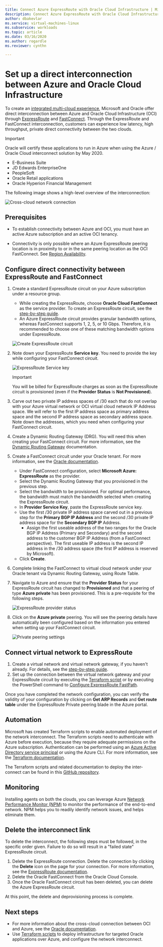```yaml
---
title: Connect Azure ExpressRoute with Oracle Cloud Infrastructure | Microsoft Docs
description: Connect Azure ExpressRoute with Oracle Cloud Infrastructure (OCI) FastConnect to enable cross-cloud Oracle application solutions
author: dbakevlar
ms.service: virtual-machines-linux
ms.subservice: workloads
ms.topic: article
ms.date: 03/16/2020
ms.author: rogardle
ms.reviewer: cynthn

---
```


# Set up a direct interconnection between Azure and Oracle Cloud Infrastructure  

To create an [integrated multi-cloud experience](oracle-oci-overview.md), Microsoft and Oracle offer direct interconnection between Azure and Oracle Cloud Infrastructure (OCI) through [ExpressRoute](../../../expressroute/expressroute-introduction.md) and [FastConnect](https://docs.cloud.oracle.com/iaas/Content/Network/Concepts/fastconnectoverview.htm). Through the ExpressRoute and FastConnect interconnection, customers can experience low latency, high throughput, private direct connectivity between the two clouds.

> [!IMPORTANT]
> Oracle will certify these applications to run in Azure when using the Azure / Oracle Cloud interconnect solution by May 2020.
> * E-Business Suite
> * JD Edwards EnterpriseOne
> * PeopleSoft
> * Oracle Retail applications
> * Oracle Hyperion Financial Management

The following image shows a high-level overview of the interconnection:

![Cross-cloud network connection](media/configure-azure-oci-networking/azure-oci-connect.png)

## Prerequisites

* To establish connectivity between Azure and OCI, you must have an active Azure subscription and an active OCI tenancy.

* Connectivity is only possible where an Azure ExpressRoute peering location is in proximity to or in the same peering location as the OCI FastConnect. See [Region Availability](oracle-oci-overview.md#region-availability).

## Configure direct connectivity between ExpressRoute and FastConnect

1. Create a standard ExpressRoute circuit on your Azure subscription under a resource group. 
    * While creating the ExpressRoute, choose **Oracle Cloud FastConnect** as the service provider. To create an ExpressRoute circuit, see the [step-by-step guide](../../../expressroute/expressroute-howto-circuit-portal-resource-manager.md).
    * An Azure ExpressRoute circuit provides granular bandwidth options, whereas FastConnect supports 1, 2, 5, or 10 Gbps. Therefore, it is recommended to choose one of these matching bandwidth options under ExpressRoute.

    ![Create ExpressRoute circuit](media/configure-azure-oci-networking/exr-create-new.png)
1. Note down your ExpressRoute **Service key**. You need to provide the key while configuring your FastConnect circuit.

    ![ExpressRoute Service key](media/configure-azure-oci-networking/exr-service-key.png)

    > [!IMPORTANT]
    > You will be billed for ExpressRoute charges as soon as the ExpressRoute circuit is provisioned (even if the **Provider Status** is **Not Provisioned**).

1. Carve out two private IP address spaces of /30 each that do not overlap with your Azure virtual network or OCI virtual cloud network IP Address space. We will refer to the first IP address space as primary address space and the second IP address space as secondary address space. Note down the addresses, which you need when configuring your FastConnect circuit.
1. Create a Dynamic Routing Gateway (DRG). You will need this when creating your FastConnect circuit. For more information, see the [Dynamic Routing Gateway](https://docs.cloud.oracle.com/iaas/Content/Network/Tasks/managingDRGs.htm) documentation.
1. Create a FastConnect circuit under your Oracle tenant. For more information, see the [Oracle documentation](https://docs.cloud.oracle.com/iaas/Content/Network/Concepts/azure.htm).
  
    * Under FastConnect configuration, select **Microsoft Azure: ExpressRoute** as the provider.
    * Select the Dynamic Routing Gateway that you provisioned in the previous step.
    * Select the bandwidth to be provisioned. For optimal performance, the bandwidth must match the bandwidth selected when creating the ExpressRoute circuit.
    * In **Provider Service Key**, paste the ExpressRoute service key.
    * Use the first /30 private IP address space carved out in a previous step for the **Primary BGP IP Address** and the second /30 private IP address space for the **Secondary BGP IP** Address.
        * Assign the first useable address of the two ranges for the Oracle BGP IP Address (Primary and Secondary) and the second address to the customer BGP IP Address (from a FastConnect perspective). The first useable IP address is the second IP address in the /30 address space (the first IP address is reserved by Microsoft).
    * Click **Create**.
1. Complete linking the FastConnect to virtual cloud network under your Oracle tenant via Dynamic Routing Gateway, using Route Table.
1. Navigate to Azure and ensure that the **Provider Status** for your ExpressRoute circuit has changed to **Provisioned** and that a peering of type **Azure private** has been provisioned. This is a pre-requisite for the following steps.

    ![ExpressRoute provider status](media/configure-azure-oci-networking/exr-provider-status.png)
1. Click on the **Azure private** peering. You will see the peering details have automatically been configured based on the information you entered when setting up your FastConnect circuit.

    ![Private peering settings](media/configure-azure-oci-networking/exr-private-peering.png)

## Connect virtual network to ExpressRoute

1. Create a virtual network and virtual network gateway, if you haven't already. For details, see the [step-by-step guide](../../../expressroute/expressroute-howto-add-gateway-portal-resource-manager.md).
1. Set up the connection between the virtual network gateway and your ExpressRoute circuit by executing the [Terraform script](https://github.com/microsoft/azure-oracle/tree/master/InterConnect-2) or by executing the PowerShell command to [Configure ExpressRoute FastPath](../../../expressroute/expressroute-howto-linkvnet-arm.md#configure-expressroute-fastpath).

Once you have completed the network configuration, you can verify the validity of your configuration by clicking on **Get ARP Records** and **Get route table** under the ExpressRoute Private peering blade in the Azure portal.

## Automation

Microsoft has created Terraform scripts to enable automated deployment of the network interconnect. The Terraform scripts need to authenticate with Azure before execution, because they require adequate permissions on the Azure subscription. Authentication can be performed using an [Azure Active Directory service principal](../../../active-directory/develop/app-objects-and-service-principals.md#service-principal-object) or using the Azure CLI. For more information, see the [Terraform documentation](https://www.terraform.io/docs/providers/azurerm/auth/azure_cli.html).

The Terraform scripts and related documentation to deploy the inter-connect can be found in this [GitHub repository](https://aka.ms/azureociinterconnecttf).

## Monitoring

Installing agents on both the clouds, you can leverage Azure [Network Performance Monitor (NPM)](../../../expressroute/how-to-npm.md) to monitor the performance of the end-to-end network. NPM helps you to readily identify network issues, and helps eliminate them.

## Delete the interconnect link

To delete the interconnect, the following steps must be followed, in the specific order given. Failure to do so will result in a "failed state" ExpressRoute circuit.

1. Delete the ExpressRoute connection. Delete the connection by clicking the **Delete** icon on the page for your connection. For more information, see the [ExpressRoute documentation](../../../expressroute/expressroute-howto-linkvnet-portal-resource-manager.md#clean-up-resources).
1. Delete the Oracle FastConnect from the Oracle Cloud Console.
1. Once the Oracle FastConnect circuit has been deleted, you can delete the Azure ExpressRoute circuit.

At this point, the delete and deprovisioning process is complete.

## Next steps

* For more information about the cross-cloud connection between OCI and Azure, see the [Oracle documentation](https://docs.cloud.oracle.com/iaas/Content/Network/Concepts/azure.htm).
* Use [Terraform scripts](https://aka.ms/azureociinterconnecttf) to deploy infrastructure for targeted Oracle applications over Azure, and configure the network interconnect. 
